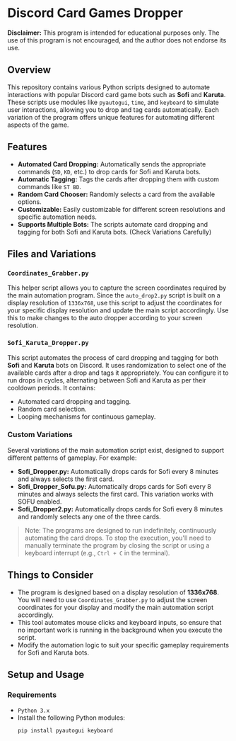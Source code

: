 # Discord Card Games Dropper

**Disclaimer:** This program is intended for educational purposes only. The use of this program is not encouraged, and the author does not endorse its use.

## Overview

This repository contains various Python scripts designed to automate interactions with popular Discord card game bots such as **Sofi** and **Karuta**. These scripts use modules like `pyautogui`, `time`, and `keyboard` to simulate user interactions, allowing you to drop and tag cards automatically. Each variation of the program offers unique features for automating different aspects of the game.

## Features

- **Automated Card Dropping:** Automatically sends the appropriate commands (`SD`, `KD`, etc.) to drop cards for Sofi and Karuta bots.
- **Automatic Tagging:** Tags the cards after dropping them with custom commands like `ST BD`.
- **Random Card Chooser:** Randomly selects a card from the available options.
- **Customizable:** Easily customizable for different screen resolutions and specific automation needs.
- **Supports Multiple Bots:** The scripts automate card dropping and tagging for both Sofi and Karuta bots. (Check Variations Carefully)

## Files and Variations

### `Coordinates_Grabber.py`

This helper script allows you to capture the screen coordinates required by the main automation program. Since the `auto_drop2.py` script is built on a display resolution of `1336x768`, use this script to adjust the coordinates for your specific display resolution and update the main script accordingly. Use this to make changes to the auto dropper according to your screen resolution.

### `Sofi_Karuta_Dropper.py`

This script automates the process of card dropping and tagging for both **Sofi** and **Karuta** bots on Discord. It uses randomization to select one of the available cards after a drop and tags it appropriately. You can configure it to run drops in cycles, alternating between Sofi and Karuta as per their cooldown periods. It contains:

- Automated card dropping and tagging.
- Random card selection.
- Looping mechanisms for continuous gameplay.

### Custom Variations
Several variations of the main automation script exist, designed to support different patterns of gameplay. For example:

- **Sofi_Dropper.py:** Automatically drops cards for Sofi every 8 minutes and always selects the first card.
- **Sofi_Dropper_Sofu.py:** Automatically drops cards for Sofi every 8 minutes and always selects the first card. This variation works with SOFU enabled.
- **Sofi_Dropper2.py:** Automatically drops cards for Sofi every 8 minutes and randomly selects any one of the three cards.

> Note: The programs are designed to run indefinitely, continuously automating the card drops. To stop the execution, you'll need to manually terminate the program by closing the script or using a keyboard interrupt (e.g., `Ctrl + C` in the terminal).

## Things to Consider

- The program is designed based on a display resolution of **1336x768**. You will need to use `Coordinates_Grabber.py` to adjust the screen coordinates for your display and modify the main automation script accordingly.
- This tool automates mouse clicks and keyboard inputs, so ensure that no important work is running in the background when you execute the script.
- Modify the automation logic to suit your specific gameplay requirements for Sofi and Karuta bots.

## Setup and Usage

### Requirements

- `Python 3.x`
- Install the following Python modules:
  ```bash
  pip install pyautogui keyboard

